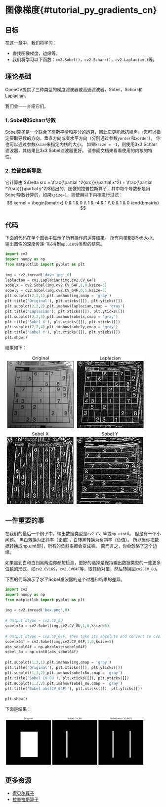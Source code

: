 # 图像梯度{#tutorial_py_gradients_cn}

## 目标

在这一章中，我们将学习：

- 查找图像梯度，边缘等。
- 我们将学习以下函数：`cv2.Sobel()`，`cv2.Scharr()`，`cv2.Laplacian()`等。

## 理论基础

OpenCV提供了三种类型的梯度滤波器或高通滤波器，Sobel，Scharr和Laplacian。

我们会一一介绍它们。

### 1. Sobel和Scharr导数

Sobel算子是一个联合了高斯平滑和差分的运算，因此它更能抵抗噪声。 您可以指定要取导数的方向，垂直方向或者水平方向（分别通过参数`yorder`和`xorder`）。 你也可以通过参数`ksize`来指定内核的大小。 如果`ksize = -1`，则使用3x3 Scharr滤波器，其结果比3x3 Sobel滤波器更好。 请参阅文档来看看使用的内核的特性。

### 2. 拉普拉斯导数

它计算由 $\Delta src = \frac{\partial ^2{src}}{\partial x^2} + \frac{\partial ^2{src}}{\partial y^2}$给出的，图像的拉普拉斯算子，其中每个导数都是用Sobel导数计算的，如果`ksize=1`，则使用以下内核进行过滤：
$$
kernel = \begin{bmatrix} 0 & 1 & 0 \\ 1 & -4 & 1 \\ 0 & 1 & 0  \end{bmatrix}
$$

## 代码

下面的代码在单个图表中显示了所有操作的运算结果。 所有内核都是5x5大小。 输出图像的深度传递-1以得到`np.uint8`类型的结果。

```python
import cv2
import numpy as np
from matplotlib import pyplot as plt

img = cv2.imread('dave.jpg',0)
laplacian = cv2.Laplacian(img,cv2.CV_64F)
sobelx = cv2.Sobel(img,cv2.CV_64F,1,0,ksize=5)
sobely = cv2.Sobel(img,cv2.CV_64F,0,1,ksize=5)
plt.subplot(2,2,1),plt.imshow(img,cmap = 'gray')
plt.title('Original'), plt.xticks([]), plt.yticks([])
plt.subplot(2,2,2),plt.imshow(laplacian,cmap = 'gray')
plt.title('Laplacian'), plt.xticks([]), plt.yticks([])
plt.subplot(2,2,3),plt.imshow(sobelx,cmap = 'gray')
plt.title('Sobel X'), plt.xticks([]), plt.yticks([])
plt.subplot(2,2,4),plt.imshow(sobely,cmap = 'gray')
plt.title('Sobel Y'), plt.xticks([]), plt.yticks([])
plt.show()
```

结果如下：

![image](images/gradients.jpg)

## 一件重要的事

在我们的最后一个例子中，输出数据类型是`cv2.CV_8U`或`np.uint8`。 但是有一个小问题。 黑白转换为正斜率（正值），白转黑转换为负斜率（负值）。 所以当你把数据转换成np.uint8时，所有的负斜率都会变成零。 简而言之，你会忽略了这个边缘。

如果黑到白和白到黑两边你都想检测，更好的选择是保持输出数据类型的一些更多位数的形式，如`cv2.CV16S`，`cv2.CV64F`等，取其绝对值，然后转换回`cv2.CV_8U`。

下面的代码演示了水平Sobel滤波器的这个过程和结果的差异。

```python
import cv2
import numpy as np
from matplotlib import pyplot as plt

img = cv2.imread('box.png',0)

# Output dtype = cv2.CV_8U
sobelx8u = cv2.Sobel(img,cv2.CV_8U,1,0,ksize=5)

# Output dtype = cv2.CV_64F. Then take its absolute and convert to cv2.CV_8U
sobelx64f = cv2.Sobel(img,cv2.CV_64F,1,0,ksize=5)
abs_sobel64f = np.absolute(sobelx64f)
sobel_8u = np.uint8(abs_sobel64f)

plt.subplot(1,3,1),plt.imshow(img,cmap = 'gray')
plt.title('Original'), plt.xticks([]), plt.yticks([])
plt.subplot(1,3,2),plt.imshow(sobelx8u,cmap = 'gray')
plt.title('Sobel CV_8U'), plt.xticks([]), plt.yticks([])
plt.subplot(1,3,3),plt.imshow(sobel_8u,cmap = 'gray')
plt.title('Sobel abs(CV_64F)'), plt.xticks([]), plt.yticks([])

plt.show()
```

下面是结果：

![image](images/double_edge.jpg)

## 更多资源

- [索贝尔算子](https://zh.wikipedia.org/wiki/索貝爾算子)
- [拉普拉斯算子](https://zh.wikipedia.org/wiki/拉普拉斯算子)